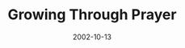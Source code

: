 ---
layout: music 
title: "Growing Through Prayer"
series: "The Art of Growth"
date: 2002-10-13 
description: "There is an art to growth. Learn to grow up and not just old."
audio: "http://s3.amazonaws.com/crossroadsaudiomessages/Growing%20Through%20Prayer.mp3"
audio-duration: "36:57"
src: "http://www.crossroads.net/players/media/mediumHz/DefaultVideoImage.jpg"
---